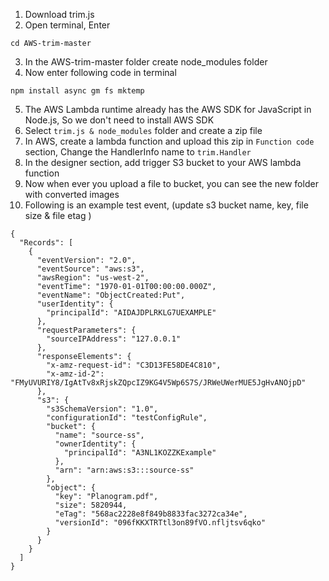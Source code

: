 1. Download trim.js
2. Open terminal, Enter 
  ```
  cd AWS-trim-master

  ```
3. In the AWS-trim-master folder create node_modules folder 
4. Now enter following code in terminal 
  ```
  npm install async gm fs mktemp

  ```
5. The AWS Lambda runtime already has the AWS SDK for JavaScript in Node.js, So we don't need to install AWS SDK
6. Select `trim.js & node_modules` folder and create a zip file
7. In AWS, create a lambda function and upload this zip in `Function code` section, Change the HandlerInfo name to 
```trim.Handler``` 
8. In the designer section, add trigger S3 bucket to your AWS lambda function 
9. Now when ever you upload a file to bucket, you can see the new folder with converted images
10. Following is an example test event, (update s3 bucket name, key, file size & file etag )

```
{
  "Records": [
    {
      "eventVersion": "2.0",
      "eventSource": "aws:s3",
      "awsRegion": "us-west-2",
      "eventTime": "1970-01-01T00:00:00.000Z",
      "eventName": "ObjectCreated:Put",
      "userIdentity": {
        "principalId": "AIDAJDPLRKLG7UEXAMPLE"
      },
      "requestParameters": {
        "sourceIPAddress": "127.0.0.1"
      },
      "responseElements": {
        "x-amz-request-id": "C3D13FE58DE4C810",
        "x-amz-id-2": "FMyUVURIY8/IgAtTv8xRjskZQpcIZ9KG4V5Wp6S7S/JRWeUWerMUE5JgHvANOjpD"
      },
      "s3": {
        "s3SchemaVersion": "1.0",
        "configurationId": "testConfigRule",
        "bucket": {
          "name": "source-ss",
          "ownerIdentity": {
            "principalId": "A3NL1KOZZKExample"
          },
          "arn": "arn:aws:s3:::source-ss"
        },
        "object": {
          "key": "Planogram.pdf",
          "size": 5820944,
          "eTag": "568ac2228e8f849b8833fac3272ca34e",
          "versionId": "096fKKXTRTtl3on89fVO.nfljtsv6qko"
        }
      }
    }
  ]
}

```

